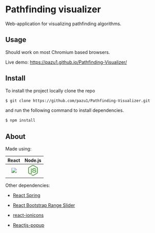 # Pathfinding visualizer

Web-application for visualizing pathfinding algorithms.

## Usage

Should work on most Chromium based browsers.

Live demo: https://pazu1.github.io/Pathfinding-Visualizer/

## Install

To install the project locally clone the repo 

```sh
$ git clone https://github.com/pazu1/Pathfinding-Visualizer.git
```

and run the following command to install dependencies.

```sh
$ npm install 
```

## About

Made using:

| React | Node.js |
| :-: | :-: |
| <img src="favicon.ico" width="30"> | <img src="nodejsicon.svg" width="30"> |

Other dependencies:

- <a href="https://github.com/react-spring/react-spring/">React Spring</a>

- <a href="https://github.com/jaywilz/react-bootstrap-range-slider/">React Bootstrap Range Slider</a>

- <a href="https://github.com/zamarrowski/react-ionicons/">react-ionicons</a>

- <a href="https://github.com/yjose/reactjs-popup/">Reactjs-popup</a>
